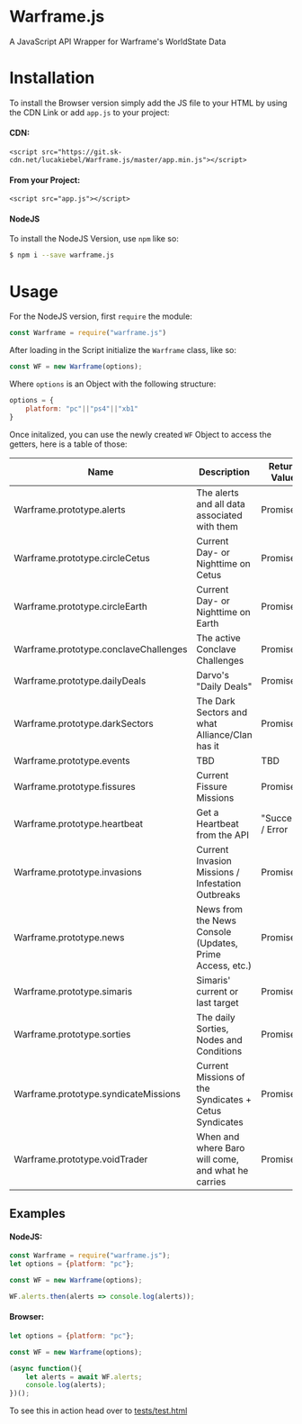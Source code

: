 # Warframe.js
A JavaScript API Wrapper for Warframe's WorldState Data

# Installation

To install the Browser version simply add the JS file to your HTML by using the CDN Link or add `app.js` to your project:

#### CDN:
``<script src="https://git.sk-cdn.net/lucakiebel/Warframe.js/master/app.min.js"></script>``

#### From your Project:

``<script src="app.js"></script>``

#### NodeJS

To install the NodeJS Version, use `npm` like so:

```bash
$ npm i --save warframe.js
```


# Usage

For the NodeJS version, first `require` the module:

```javascript
const Warframe = require("warframe.js")
```

After loading in the Script initialize the `Warframe` class, like so:

```javascript
const WF = new Warframe(options);
```

Where `options` is an Object with the following structure:

```javascript
options = {
    platform: "pc"||"ps4"||"xb1"
}
```


Once initalized, you can use the newly created `WF` Object to access the getters, here is a table of those:


| Name                                  | Description                                              | Return Value      |
|---------------------------------------|----------------------------------------------------------|-------------------|
| Warframe.prototype.alerts             | The alerts and all data associated with them             | Promise           |
| Warframe.prototype.circleCetus        | Current Day- or Nighttime on Cetus                       | Promise           |
| Warframe.prototype.circleEarth        | Current Day- or Nighttime on Earth                       | Promise           |
| Warframe.prototype.conclaveChallenges | The active Conclave Challenges                           | Promise           |
| Warframe.prototype.dailyDeals         | Darvo's "Daily Deals"                                    | Promise           |
| Warframe.prototype.darkSectors        | The Dark Sectors and what Alliance/Clan has it           | Promise           |
| Warframe.prototype.events             | TBD                                                      | TBD               |
| Warframe.prototype.fissures           | Current Fissure Missions                                 | Promise           |
| Warframe.prototype.heartbeat          | Get a Heartbeat from the API                             | "Success" / Error |
| Warframe.prototype.invasions          | Current Invasion Missions / Infestation Outbreaks        | Promise           |
| Warframe.prototype.news               | News from the News Console (Updates, Prime Access, etc.) | Promise           |
| Warframe.prototype.simaris            | Simaris' current or last target                          | Promise           |
| Warframe.prototype.sorties            | The daily Sorties, Nodes and Conditions                  | Promise           |
| Warframe.prototype.syndicateMissions  | Current Missions of the Syndicates + Cetus Syndicates    | Promise           |
| Warframe.prototype.voidTrader         | When and where Baro will come, and what he carries       | Promise           |


## Examples

#### NodeJS:

```javascript
const Warframe = require("warframe.js");
let options = {platform: "pc"};

const WF = new Warframe(options);

WF.alerts.then(alerts => console.log(alerts));
```

#### Browser:

```javascript
let options = {platform: "pc"};

const WF = new Warframe(options);

(async function(){
    let alerts = await WF.alerts;
    console.log(alerts);
})();
```

To see this in action head over to [tests/test.html](https://lucakiebel.github.io/Warframe.js/tests/test.html)
